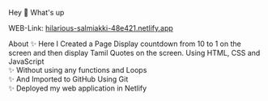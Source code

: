Hey 👋 What's up

WEB-Link: [hilarious-salmiakki-48e421.netlify.app](https://hilarious-salmiakki-48e421.netlify.app/)


About 
✨ Here I Created a Page Display countdown from 10 to 1 on the screen and then display Tamil Quotes  on the screen. Using HTML, CSS and JavaScript <br>
✨ Without using any functions and Loops <br>
✨ And Imported to GitHub Using Git <br>
✨ Deployed my web application in Netlify <br>
